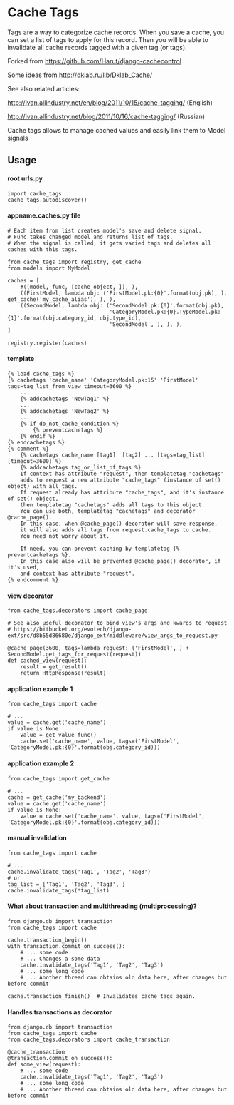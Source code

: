 Cache Tags
============

Tags are a way to categorize cache records.
When you save a cache, you can set a list of tags to apply for this record.
Then you will be able to invalidate all cache records tagged with a given tag (or tags).

Forked from https://github.com/Harut/django-cachecontrol

Some ideas from http://dklab.ru/lib/Dklab_Cache/

See also related articles:

http://ivan.allindustry.net/en/blog/2011/10/15/cache-tagging/ (English)

http://ivan.allindustry.net/blog/2011/10/16/cache-tagging/ (Russian)

Cache tags allows to manage cached values and easily link them to Model signals

Usage
-----

#### root urls.py
    import cache_tags
    cache_tags.autodiscover()

#### appname.caches.py file
    # Each item from list creates model's save and delete signal.
    # Func takes changed model and returns list of tags.
    # When the signal is called, it gets varied tags and deletes all caches with this tags.

    from cache_tags import registry, get_cache
    from models import MyModel

    caches = [
        #((model, func, [cache_object, ]), ),
        ((FirstModel, lambda obj: ('FirstModel.pk:{0}'.format(obj.pk), ), get_cache('my_cache_alias'), ), ),
        ((SecondModel, lambda obj: ('SecondModel.pk:{0}'.format(obj.pk),
                                    'CategoryModel.pk:{0}.TypeModel.pk:{1}'.format(obj.category_id, obj.type_id),
                                    'SecondModel', ), ), ),
    ]

    registry.register(caches)

#### template
    {% load cache_tags %}
    {% cachetags 'cache_name' 'CategoryModel.pk:15' 'FirstModel' tags=tag_list_from_view timeout=3600 %}
        ...
        {% addcachetags 'NewTag1' %}
        ...
        {% addcachetags 'NewTag2' %}
        ...
        {% if do_not_cache_condition %}
            {% preventcachetags %}
        {% endif %}
    {% endcachetags %}
    {% comment %}
        {% cachetags cache_name [tag1]  [tag2] ... [tags=tag_list] [timeout=3600] %}
        {% addcachetags tag_or_list_of_tags %}
        If context has attribute "request", then templatetag "cachetags"
        adds to request a new attribute "cache_tags" (instance of set() object) with all tags.
        If request already has attribute "cache_tags", and it's instance of set() object,
        then templatetag "cachetags" adds all tags to this object.
        You can use both, templatetag "cachetags" and decorator @cache_page().
        In this case, when @cache_page() decorator will save response,
        it will also adds all tags from request.cache_tags to cache.
        You need not worry about it.

        If need, you can prevent caching by templatetag {% preventcachetags %}.
        In this case also will be prevented @cache_page() decorator, if it's used,
        and context has attribute "request".
    {% endcomment %}

#### view decorator

    from cache_tags.decorators import cache_page

    # See also useful decorator to bind view's args and kwargs to request
    # https://bitbucket.org/evotech/django-ext/src/d8b55d86680e/django_ext/middleware/view_args_to_request.py

    @cache_page(3600, tags=lambda request: ('FirstModel', ) + SecondModel.get_tags_for_request(request))
    def cached_view(request):
        result = get_result()
        return HttpResponse(result)

#### application example 1

    from cache_tags import cache

    # ...
    value = cache.get('cache_name')
    if value is None:
        value = get_value_func()
        cache.set('cache_name', value, tags=('FirstModel', 'CategoryModel.pk:{0}'.format(obj.category_id)))

#### application example 2

    from cache_tags import get_cache

    # ...
    cache = get_cache('my_backend')
    value = cache.get('cache_name')
    if value is None:
        value = cache.set('cache_name', value, tags=('FirstModel', 'CategoryModel.pk:{0}'.format(obj.category_id)))

#### manual invalidation

    from cache_tags import cache
    
    # ...
    cache.invalidate_tags('Tag1', 'Tag2', 'Tag3')
    # or
    tag_list = ['Tag1', 'Tag2', 'Tag3', ]
    cache.invalidate_tags(*tag_list)

#### What about transaction and multithreading (multiprocessing)?
    from django.db import transaction
    from cache_tags import cache

    cache.transaction_begin()
    with transaction.commit_on_success():
        # ... some code
        # ... Changes a some data
        cache.invalidate_tags('Tag1', 'Tag2', 'Tag3')
        # ... some long code
        # ... Another thread can obtains old data here, after changes but before commit

    cache.transaction_finish()  # Invalidates cache tags again.

#### Handles transactions as decorator
    from django.db import transaction
    from cache_tags import cache
    from cache_tags.decorators import cache_transaction

    @cache_transaction
    @transaction.commit_on_success():
    def some_view(request):
        # ... some code
        cache.invalidate_tags('Tag1', 'Tag2', 'Tag3')
        # ... some long code
        # ... Another thread can obtains old data here, after changes but before commit
